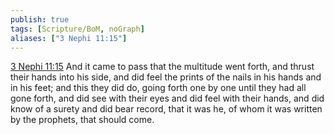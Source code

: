```yaml
---
publish: true
tags: [Scripture/BoM, noGraph]
aliases: ["3 Nephi 11:15"]
---
```

[3 Nephi 11:15](https://churchofjesuschrist.org/study/scriptures/bofm/3-ne/11?lang=eng&id=p15#p15) And it came to pass that the multitude went forth, and thrust their hands into his side, and did feel the prints of the nails in his hands and in his feet; and this they did do, going forth one by one until they had all gone forth, and did see with their eyes and did feel with their hands, and did know of a surety and did bear record, that it was he, of whom it was written by the prophets, that should come.
